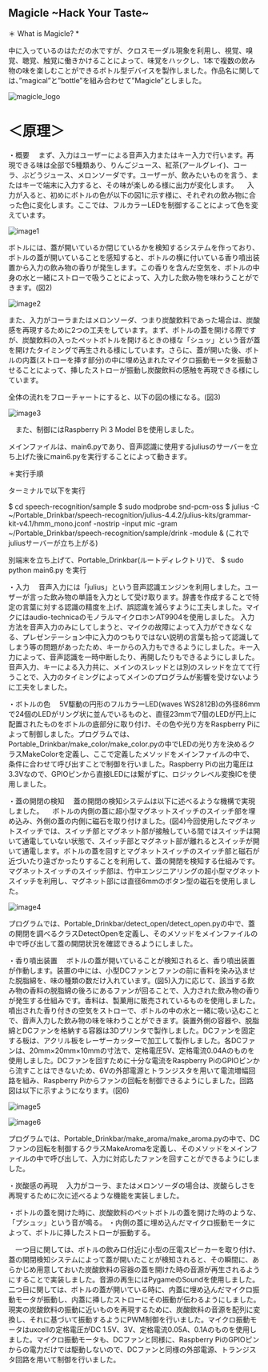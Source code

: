 ## Magicle ~Hack Your Taste~

＊ What is Magicle? *

中に入っているのはただの水ですが、クロスモーダル現象を利用し、視覚、嗅覚、聴覚、触覚に働きかけることによって、味覚をハックし、1本で複数の飲み物の味を楽しむことができるボトル型デバイスを製作しました。作品名に関しては、”magical”と”bottle”を組み合わせて”Magicle”としました。

![magicle_logo](https://github.com/ayarimatsui/Portable_Drinkbar/blob/master/images/magicle_logo.png)


# ＜原理＞

・概要
　まず、入力はユーザーによる音声入力またはキー入力で行います。再現できる味は全部で5種類あり、りんごジュース、紅茶(アールグレイ)、コーラ、ぶどうジュース、メロンソーダです。ユーザーが、飲みたいものを言う、またはキーで端末に入力すると、その味が楽しめる様に出力が変化します。
　入力が入ると、初めにボトルの色が以下の図1に示す様に、それぞれの飲み物に合った色に変化します。ここでは、フルカラーLEDを制御することによって色を変えています。
 
![image1](https://github.com/ayarimatsui/Portable_Drinkbar/blob/master/images/image1.png)


  ボトルには、蓋が開いているか閉じているかを検知するシステムを作っており、ボトルの蓋が開いていることを感知すると、ボトルの横に付いている香り噴出装置から入力の飲み物の香りが発生します。この香りを含んだ空気を、ボトルの中身の水と一緒にストローで吸うことによって、入力した飲み物を味わうことができます。(図2)
  
![image2](https://github.com/ayarimatsui/Portable_Drinkbar/blob/master/images/image2.png)

  また、入力がコーラまたはメロンソーダ、つまり炭酸飲料であった場合は、炭酸感を再現するために2つの工夫をしています。まず、ボトルの蓋を開ける際ですが、炭酸飲料の入ったペットボトルを開けるときの様な「シュッ」という音が蓋を開けたタイミングで再生される様にしています。さらに、蓋が開いた後、ボトルの内蓋(ストローを挿す部分)の中に埋め込まれたマイクロ振動モータを振動させることによって、挿したストローが振動し炭酸飲料の感触を再現できる様にしています。
  
  全体の流れをフローチャートにすると、以下の図の様になる。(図3)

![image3](https://github.com/ayarimatsui/Portable_Drinkbar/blob/master/images/image3.png)

　また、制御にはRaspberry Pi 3 Model Bを使用しました。

 メインファイルは、main6.pyであり、音声認識に使用するjuliusのサーバーを立ち上げた後にmain6.pyを実行することによって動きます。
 
 
＊実行手順
 
ターミナルで以下を実行

$ cd speech-recognition/sample
$ sudo modprobe snd-pcm-oss
$ julius -C ~/Portable_Drinkbar/speech-recognition/julius-4.4.2/julius-kits/grammar-kit-v4.1/hmm_mono.jconf -nostrip -input mic -gram ~/Portable_Drinkbar/speech-recognition/sample/drink -module &
(これでjuliusサーバーが立ち上がる)

別端末を立ち上げて、Portable_Drinkbar(ルートディレクトリ)で、
$ sudo python main6.py
を実行


・入力
　音声入力には「julius」という音声認識エンジンを利用しました。ユーザーが言った飲み物の単語を入力として受け取ります。辞書を作成することで特定の言葉に対する認識の精度を上げ、誤認識を減らすように工夫しました。マイクにはaudio-technicaのモノラルマイクロホンAT9904を使用しました。
  入力方法を音声入力のみにしてしまうと、マイクの故障によって入力ができなくなる、プレゼンテーション中に入力のつもりではない説明の言葉も拾って認識してしまう等の問題があったため、キーからの入力もできるようにしました。キー入力によって、音声認識を一時中断したり、再開したりもできるようにしました。
  音声入力、キーによる入力共に、メインのスレッドとは別のスレッドを立てて行うことで、入力のタイミングによってメインのプログラムが影響を受けないように工夫をしました。
  

・ボトルの色
　5V駆動の円形のフルカラーLED(waves WS2812B)の外径86mmで24個のLEDがリング状に並んでいるものと、直径23mmで7個のLEDが円上に配置されたものをボトルの底部分に取り付け、その色や光り方をRaspberry Piによって制御しました。プログラムでは、Portable_Drinkbar/make_color/make_color.pyの中でLEDの光り方を決めるクラスMakeColorを定義し、ここで定義したメソッドをメインファイルの中で、条件に合わせて呼び出すことで制御を行いました。Raspberry Piの出力電圧は3.3Vなので、GPIOピンから直接LEDには繋がずに、ロジックレベル変換ICを使用しました。


・蓋の開閉の検知
　蓋の開閉の検知システムは以下に述べるような機構で実現しました。
　ボトルの内側の蓋に超小型マグネットスイッチのスイッチ部を埋め込み、外側の蓋の内側に磁石を取り付けました。(図4)今回使用したマグネットスイッチでは、スイッチ部とマグネット部が接触している間ではスイッチは開いて通電していない状態で、スイッチ部とマグネット部が離れるとスイッチが開いて通電します。ボトルの蓋を回すとマグネットスイッチのスイッチ部と磁石が近づいたり遠ざかったりすることを利用して、蓋の開閉を検知する仕組みです。マグネットスイッチのスイッチ部は、竹中エンジニアリングの超小型マグネットスイッチを利用し、マグネット部には直径6mmのボタン型の磁石を使用しました。

![image4](https://github.com/ayarimatsui/Portable_Drinkbar/blob/master/images/image4.png)

  プログラムでは、Portable_Drinkbar/detect_open/detect_open.pyの中で、蓋の開閉を調べるクラスDetectOpenを定義し、そのメソッドをメインファイルの中で呼び出して蓋の開閉状況を確認できるようにしました。


・香り噴出装置
　ボトルの蓋が開いていることが検知されると、香り噴出装置が作動します。装置の中には、小型DCファンとファンの前に香料を染み込ませた脱脂綿を、味の種類の数だけ入れています。(図5)入力に応じて、該当する飲み物の香料の脱脂綿の後ろにあるファンが回ることで、入力された飲み物の香りが発生する仕組みです。香料は、製菓用に販売されているものを使用しました。噴出された香り付きの空気をストローで、ボトルの中の水と一緒に吸い込むことで、音声入力した飲み物の味を味わうことができます。装置外側の容器や、脱脂綿とDCファンを格納する容器は3Dプリンタで製作しました。DCファンを固定する板は、アクリル板をレーザーカッターで加工して製作しました。各DCファンは、20mm×20mm×10mmの寸法で、定格電圧5V、定格電流0.04Aのものを使用しました。DCファンを回すために十分な電流をRaspberry PiのGPIOピンから流すことはできないため、6Vの外部電源とトランジスタを用いて電流増幅回路を組み、Raspberry Piからファンの回転を制御できるようにしました。回路図は以下に示すようになります。(図6)

![image5](https://github.com/ayarimatsui/Portable_Drinkbar/blob/master/images/image5.png)

![image6](https://github.com/ayarimatsui/Portable_Drinkbar/blob/master/images/image6.png)

  プログラムでは、Portable_Drinkbar/make_aroma/make_aroma.pyの中で、DCファンの回転を制御するクラスMakeAromaを定義し、そのメソッドをメインファイルの中で呼び出して、入力に対応したファンを回すことができるようにしました。


・炭酸感の再現
　入力がコーラ、またはメロンソーダの場合は、炭酸らしさを再現するために次に述べるような機能を実装しました。
 
  ・ボトルの蓋を開けた時に、炭酸飲料のペットボトルの蓋を開けた時のような、「プシュッ」という音が鳴る。
  ・内側の蓋に埋め込んだマイクロ振動モータによって、ボトルに挿したストローが振動する。
  
　一つ目に関しては、ボトルの飲み口付近に小型の圧電スピーカーを取り付け、蓋の開閉検知システムによって蓋が開いたことが検知されると、その瞬間に、あらかじめ用意しておいた炭酸飲料の容器の蓋を開けた時の音源が再生されるようにすることで実装しました。音源の再生にはPygameのSoundを使用しました。
  二つ目に関しては、ボトルの蓋が開いている時に、内蓋に埋め込んだマイクロ振動モータが振動し、内蓋に挿したストローにその振動が伝わるようにしました。現実の炭酸飲料の振動に近いものを再現するために、炭酸飲料の音源を配列に変換し、それに基づいて振動するようにPWM制御を行いました。マイクロ振動モータはuxcellの定格電圧がDC 1.5V、3V、定格電流0.05A、0.1Aのものを使用しました。マイクロ振動モータも、DCファンと同様に、Raspberry PiのGPIOピンからの電力だけでは駆動しないので、DCファンと同様の外部電源、トランジスタ回路を用いて制御を行いました。
